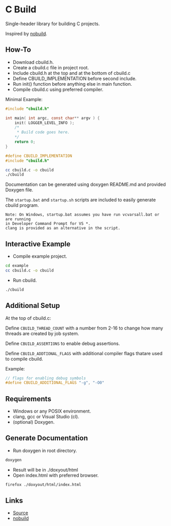 <!--*
 * @file   README.md
 * @brief  README for cbuild command line utility
 * @author Alicia Amarilla (smushyaa@gmail.com)
 * @date   May 15, 2024
 * @mainpage
-->

C Build
========

Single-header library for building C projects.

Inspired by [nobuild](https://github.com/tsoding/nobuild).

## How-To

- Download cbuild.h.
- Create a cbuild.c file in project root.
- Include cbuild.h at the top and at the bottom of cbuild.c
- Define CBUILD_IMPLEMENTATION before second include.
- Run init() function before anything else in main function.
- Compile cbuild.c using preferred compiler.

Minimal Example:
```C
#include "cbuild.h"

int main( int argc, const char** argv ) {
    init( LOGGER_LEVEL_INFO );
    /*
     * Build code goes here.
    */
    return 0;
}

#define CBUILD_IMPLEMENTATION
#include "cbuild.h"
```
```sh
cc cbuild.c -o cbuild
./cbuild
```

Documentation can be generated using doxygen README.md and provided Doxygen file.

The `startup.bat` and `startup.sh` scripts are included to easily
generate cbuild program.

```
Note: On Windows, startup.bat assumes you have run vcvarsall.bat or are running
in Developer Command Prompt for VS *.
clang is provided as an alternative in the script.
```
## Interactive Example

- Compile example project.
```sh
cd example
cc cbuild.c -o cbuild
```
- Run cbuild.
```sh
./cbuild
```

## Additional Setup

At the top of cbuild.c:

Define `CBUILD_THREAD_COUNT` with a number from 2-16 to
change how many threads are created by job system.

Define `CBUILD_ASSERTIONS` to enable debug assertions.

Define `CBUILD_ADDTIONAL_FLAGS` with additional compiler flags
thatare used to compile cbuild.

Example:
```C
// flags for enabling debug symbols
#define CBUILD_ADDITIONAL_FLAGS "-g", "-O0"
```

## Requirements

- Windows or any POSIX environment.
- clang, gcc or Visual Studio (cl).
- (optional) Doxygen.

## Generate Documentation

- Run doxygen in root directory.
```sh
doxygen
```
- Result will be in ./doxyout/html
- Open index.html with preferred browser.
```sh
firefox ./doxyout/html/index.html
```

## Links

- [Source](https://github.com/smushy64/cbuild)
- [nobuild](https://github.com/tsoding/nobuild)

